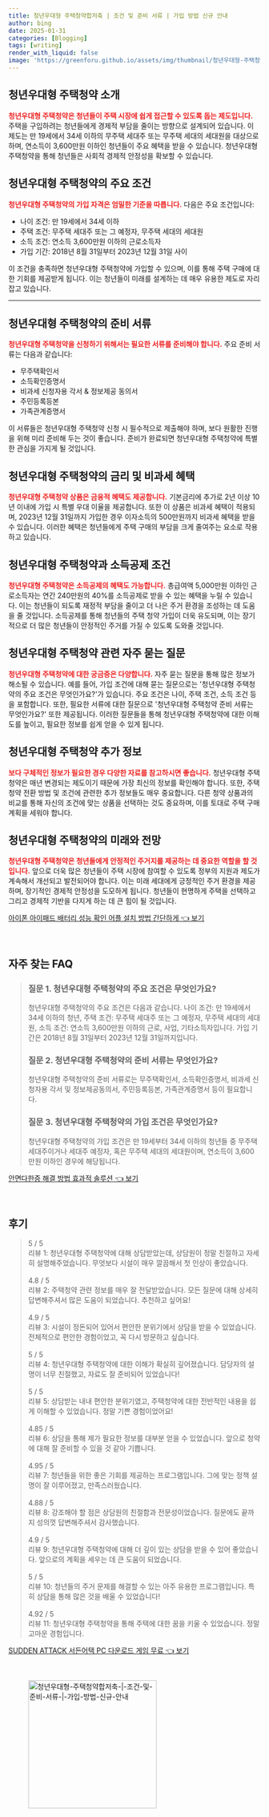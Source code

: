 ```yaml
---
title: 청년우대형 주택청약합저축 | 조건 및 준비 서류 | 가입 방법 신규 안내
author: bing
date: 2025-01-31
categories: [Blogging]
tags: [writing]
render_with_liquid: false
image: 'https://greenforu.github.io/assets/img/thumbnail/청년우대형-주택청약합저축-|-조건-및-준비-서류-|-가입-방법-신규-안내.webp'
---
```



<h2 id='청년우대형_주택청약_소개'>청년우대형 주택청약 소개</h2>

<p><b><span style="color: #ee2323;">청년우대형 주택청약은 청년들이 주택 시장에 쉽게 접근할 수 있도록 돕는 제도입니다.</span></b> 주택을 구입하려는 청년들에게 경제적 부담을 줄이는 방향으로 설계되어 있습니다. 이 제도는 만 19세에서 34세 이하의 무주택 세대주 또는 무주택 세대의 세대원을 대상으로 하며, 연소득이 3,600만원 이하인 청년들이 주요 혜택을 받을 수 있습니다. 청년우대형 주택청약을 통해 청년들은 사회적 경제적 안정성을 확보할 수 있습니다.</p>

<h2 id='청년우대형_주택청약_조건'>청년우대형 주택청약의 주요 조건</h2>

<p><b><span style="color: #ee2323;">청년우대형 주택청약의 가입 자격은 엄밀한 기준을 따릅니다.</span></b> 다음은 주요 조건입니다:</p>

<ul>
    <li>나이 조건: 만 19세에서 34세 이하</li>
    <li>주택 조건: 무주택 세대주 또는 그 예정자, 무주택 세대의 세대원</li>
    <li>소득 조건: 연소득 3,600만원 이하의 근로소득자</li>
    <li>가입 기간: 2018년 8월 31일부터 2023년 12월 31일 사이</li>
</ul>

<p>이 조건을 충족하면 청년우대형 주택청약에 가입할 수 있으며, 이를 통해 주택 구매에 대한 기회를 제공받게 됩니다. 이는 청년들이 미래를 설계하는 데 매우 유용한 제도로 자리잡고 있습니다.</p>

<hr />

<h2 id='청년우대형_주택청약_준비서류'>청년우대형 주택청약의 준비 서류</h2>

<p><b><span style="color: #ee2323;">청년우대형 주택청약을 신청하기 위해서는 필요한 서류를 준비해야 합니다.</span></b> 주요 준비 서류는 다음과 같습니다:</p>

<ul>
    <li>무주택확인서</li>
    <li>소득확인증명서</li>
    <li>비과세 신청자용 각서 & 정보제공 동의서</li>
    <li>주민등록등본</li>
    <li>가족관계증명서</li>
</ul>

<p>이 서류들은 청년우대형 주택청약 신청 시 필수적으로 제출해야 하며, 보다 원활한 진행을 위해 미리 준비해 두는 것이 좋습니다. 준비가 완료되면 청년우대형 주택청약에 특별한 관심을 가지게 될 것입니다.</p>

<h2 id='청년우대형_주택청약_금리_및_비과세_혜택'>청년우대형 주택청약의 금리 및 비과세 혜택</h2>

<p><b><span style="color: #ee2323;">청년우대형 주택청약 상품은 금융적 혜택도 제공합니다.</span></b> 기본금리에 추가로 2년 이상 10년 이내에 가입 시 특별 우대 이율을 제공합니다. 또한 이 상품은 비과세 혜택이 적용되며, 2023년 12월 31일까지 가입한 경우 이자소득의 500만원까지 비과세 혜택을 받을 수 있습니다. 이러한 혜택은 청년들에게 주택 구매의 부담을 크게 줄여주는 요소로 작용하고 있습니다.</p>

<h2 id='청년우대형_주택청약_소득공제'>청년우대형 주택청약과 소득공제 조건</h2>

<p><b><span style="color: #ee2323;">청년우대형 주택청약은 소득공제의 혜택도 가능합니다.</span></b> 총급여액 5,000만원 이하인 근로소득자는 연간 240만원의 40%를 소득공제로 받을 수 있는 혜택을 누릴 수 있습니다. 이는 청년들이 되도록 재정적 부담을 줄이고 더 나은 주거 환경을 조성하는 데 도움을 줄 것입니다. 소득공제를 통해 청년들의 주택 청약 가입이 더욱 유도되며, 이는 장기적으로 더 많은 청년들이 안정적인 주거를 가질 수 있도록 도와줄 것입니다.</p>

<h2 id='청년우대형_주택청약_자주_묻는_질문'>청년우대형 주택청약 관련 자주 묻는 질문</h2>

<p><b><span style="color: #ee2323;">청년우대형 주택청약에 대한 궁금증은 다양합니다.</span></b> 자주 묻는 질문을 통해 많은 정보가 해소될 수 있습니다. 예를 들어, 가입 조건에 대해 묻는 질문으로는 '청년우대형 주택청약의 주요 조건은 무엇인가요?'가 있습니다. 주요 조건은 나이, 주택 조건, 소득 조건 등을 포함합니다. 또한, 필요한 서류에 대한 질문으로 '청년우대형 주택청약 준비 서류는 무엇인가요?' 또한 제공됩니다. 이러한 질문들을 통해 청년우대형 주택청약에 대한 이해도를 높이고, 필요한 정보를 쉽게 얻을 수 있게 됩니다.</p>

<h2 id='청년우대형_주택청약_추가정보'>청년우대형 주택청약 추가 정보</h2>

<p><b><span style="color: #ee2323;">보다 구체적인 정보가 필요한 경우 다양한 자료를 참고하시면 좋습니다.</span></b> 청년우대형 주택청약은 매년 변경되는 제도이기 때문에 가장 최신의 정보를 확인해야 합니다. 또한, 주택청약 전환 방법 및 조건에 관련한 추가 정보들도 매우 중요합니다. 다른 청약 상품과의 비교를 통해 자신의 조건에 맞는 상품을 선택하는 것도 중요하며, 이를 토대로 주택 구매 계획을 세워야 합니다.</p>

<h2 id='청년우대형_주택청약의_미래'>청년우대형 주택청약의 미래와 전망</h2>

<p><b><span style="color: #ee2323;">청년우대형 주택청약은 청년들에게 안정적인 주거지를 제공하는 데 중요한 역할을 할 것입니다.</span></b> 앞으로 더욱 많은 청년들이 주택 시장에 참여할 수 있도록 정부의 지원과 제도가 계속해서 개선되고 발전되어야 합니다. 이는 미래 세대에게 긍정적인 주거 환경을 제공하며, 장기적인 경제적 안정성을 도모하게 됩니다. 청년들이 현명하게 주택을 선택하고 그리고 경제적 기반을 다지게 하는 데 큰 힘이 될 것입니다.</p>


<p><a class="click-button" title="아이폰 아이패드 배터리 성능 확인 어플 설치 방법 간단하게" href="https://greenforu.github.io/posts/%EC%95%84%EC%9D%B4%ED%8F%B0-%EC%95%84%EC%9D%B4%ED%8C%A8%EB%93%9C-%EB%B0%B0%ED%84%B0%EB%A6%AC-%EC%84%B1%EB%8A%A5-%ED%99%95%EC%9D%B8-%EC%96%B4%ED%94%8C-%EC%84%A4%EC%B9%98-%EB%B0%A9%EB%B2%95-%EA%B0%84%EB%8B%A8%ED%95%98%EA%B2%8C/" rel="dofollow">아이폰 아이패드 배터리 성능 확인 어플 설치 방법 간단하게 👈 보기</a></p><br>
<h2 id='자주_찾는_FAQ'>자주 찾는 FAQ</h2>
<div itemscope="" itemtype="https://schema.org/FAQPage"> 
<blockquote> 
<div itemscope="" itemprop="mainEntity" itemtype="https://schema.org/Question"> 
<h3 itemprop="name">질문 1. 청년우대형 주택청약의 주요 조건은 무엇인가요?</h3> 
<div itemscope="" itemprop="acceptedAnswer" itemtype="https://schema.org/Answer"> 
<span itemprop="text"> 
<p>청년우대형 주택청약의 주요 조건은 다음과 같습니다. 나이 조건: 만 19세에서 34세 이하의 청년, 주택 조건: 무주택 세대주 또는 그 예정자, 무주택 세대의 세대원, 소득 조건: 연소득 3,600만원 이하의 근로, 사업, 기타소득자입니다. 가입 기간은 2018년 8월 31일부터 2023년 12월 31일까지입니다.</p> 
</span> 
</div> 
</div> 

<div itemscope="" itemprop="mainEntity" itemtype="https://schema.org/Question"> 
<h3 itemprop="name">질문 2. 청년우대형 주택청약의 준비 서류는 무엇인가요?</h3> 
<div itemscope="" itemprop="acceptedAnswer" itemtype="https://schema.org/Answer"> 
<span itemprop="text"> 
<p>청년우대형 주택청약의 준비 서류로는 무주택확인서, 소득확인증명서, 비과세 신청자용 각서 및 정보제공동의서, 주민등록등본, 가족관계증명서 등이 필요합니다.</p> 
</span> 
</div> 
</div> 

<div itemscope="" itemprop="mainEntity" itemtype="https://schema.org/Question"> 
<h3 itemprop="name">질문 3. 청년우대형 주택청약의 가입 조건은 무엇인가요?</h3> 
<div itemscope="" itemprop="acceptedAnswer" itemtype="https://schema.org/Answer"> 
<span itemprop="text"> 
<p>청년우대형 주택청약의 가입 조건은 만 19세부터 34세 이하의 청년들 중 무주택 세대주이거나 세대주 예정자, 혹은 무주택 세대의 세대원이며, 연소득이 3,600만원 이하인 경우에 해당됩니다.</p> 
</span> 
</div> 
</div> 
</blockquote> 
</div>
<p><a class="click-button" title="안면다한증 해결 방법 효과적 솔루션" href="https://greenforu.github.io/posts/%EC%95%88%EB%A9%B4%EB%8B%A4%ED%95%9C%EC%A6%9D-%ED%95%B4%EA%B2%B0-%EB%B0%A9%EB%B2%95-%ED%9A%A8%EA%B3%BC%EC%A0%81-%EC%86%94%EB%A3%A8%EC%85%98/" rel="dofollow">안면다한증 해결 방법 효과적 솔루션 👈 보기</a></p><br>
<h2 id='후기'>후기</h2>
<div itemscope itemtype="https://schema.org/Product">
  <blockquote>
  <div itemprop="review" itemscope itemtype="https://schema.org/Review">
      <div itemprop="reviewRating" itemscope itemtype="https://schema.org/Rating"> <span itemprop="ratingValue">5</span> / <span itemprop="bestRating">5</span> </div>
      <span itemprop="reviewBody">리뷰 1: 청년우대형 주택청약에 대해 상담받았는데, 상담원이 정말 친절하고 자세히 설명해주었습니다. 무엇보다 시설이 매우 깔끔해서 첫 인상이 좋았습니다.</span>
  </div>
  <br>
  <div itemprop="review" itemscope itemtype="https://schema.org/Review">
      <div itemprop="reviewRating" itemscope itemtype="https://schema.org/Rating"> <span itemprop="ratingValue">4.8</span> / <span itemprop="bestRating">5</span> </div>
      <span itemprop="reviewBody">리뷰 2: 주택청약 관련 정보를 매우 잘 전달받았습니다. 모든 질문에 대해 상세히 답변해주셔서 많은 도움이 되었습니다. 추천하고 싶어요!</span>
  </div>
  <br>
  <div itemprop="review" itemscope itemtype="https://schema.org/Review">
      <div itemprop="reviewRating" itemscope itemtype="https://schema.org/Rating"> <span itemprop="ratingValue">4.9</span> / <span itemprop="bestRating">5</span> </div>
      <span itemprop="reviewBody">리뷰 3: 시설이 정돈되어 있어서 편안한 분위기에서 상담을 받을 수 있었습니다. 전체적으로 편안한 경험이었고, 꼭 다시 방문하고 싶습니다.</span>
  </div>
  <br>
  <div itemprop="review" itemscope itemtype="https://schema.org/Review">
      <div itemprop="reviewRating" itemscope itemtype="https://schema.org/Rating"> <span itemprop="ratingValue">5</span> / <span itemprop="bestRating">5</span> </div>
      <span itemprop="reviewBody">리뷰 4: 청년우대형 주택청약에 대한 이해가 확실히 깊어졌습니다. 담당자의 설명이 너무 친절했고, 자료도 잘 준비되어 있었습니다!</span>
  </div>
  <br>
  <div itemprop="review" itemscope itemtype="https://schema.org/Review">
      <div itemprop="reviewRating" itemscope itemtype="https://schema.org/Rating"> <span itemprop="ratingValue">5</span> / <span itemprop="bestRating">5</span> </div>
      <span itemprop="reviewBody">리뷰 5: 상담받는 내내 편안한 분위기였고, 주택청약에 대한 전반적인 내용을 쉽게 이해할 수 있었습니다. 정말 기쁜 경험이었어요!</span>
  </div>
  <br>
  <div itemprop="review" itemscope itemtype="https://schema.org/Review">
      <div itemprop="reviewRating" itemscope itemtype="https://schema.org/Rating"> <span itemprop="ratingValue">4.85</span> / <span itemprop="bestRating">5</span> </div>
      <span itemprop="reviewBody">리뷰 6: 상담을 통해 제가 필요한 정보를 대부분 얻을 수 있었습니다. 앞으로 청약에 대해 잘 준비할 수 있을 것 같아 기쁩니다.</span>
  </div>
  <br>
  <div itemprop="review" itemscope itemtype="https://schema.org/Review">
      <div itemprop="reviewRating" itemscope itemtype="https://schema.org/Rating"> <span itemprop="ratingValue">4.95</span> / <span itemprop="bestRating">5</span> </div>
      <span itemprop="reviewBody">리뷰 7: 청년들을 위한 좋은 기회를 제공하는 프로그램입니다. 그에 맞는 정책 설명이 잘 이루어졌고, 만족스러웠습니다.</span>
  </div>
  <br>
  <div itemprop="review" itemscope itemtype="https://schema.org/Review">
      <div itemprop="reviewRating" itemscope itemtype="https://schema.org/Rating"> <span itemprop="ratingValue">4.88</span> / <span itemprop="bestRating">5</span> </div>
      <span itemprop="reviewBody">리뷰 8: 강조해야 할 점은 상담원의 친절함과 전문성이었습니다. 질문에도 끝까지 성의껏 답변해주셔서 감사했습니다.</span>
  </div>
  <br>
  <div itemprop="review" itemscope itemtype="https://schema.org/Review">
      <div itemprop="reviewRating" itemscope itemtype="https://schema.org/Rating"> <span itemprop="ratingValue">4.9</span> / <span itemprop="bestRating">5</span> </div>
      <span itemprop="reviewBody">리뷰 9: 청년우대형 주택청약에 대해 더 깊이 있는 상담을 받을 수 있어 좋았습니다. 앞으로의 계획을 세우는 데 큰 도움이 되었습니다.</span>
  </div>
  <br>
  <div itemprop="review" itemscope itemtype="https://schema.org/Review">
      <div itemprop="reviewRating" itemscope itemtype="https://schema.org/Rating"> <span itemprop="ratingValue">5</span> / <span itemprop="bestRating">5</span> </div>
      <span itemprop="reviewBody">리뷰 10: 청년들의 주거 문제를 해결할 수 있는 아주 유용한 프로그램입니다. 특히 상담을 통해 많은 것을 배울 수 있었습니다!</span>
  </div>
  <br>
  <div itemprop="review" itemscope itemtype="https://schema.org/Review">
      <div itemprop="reviewRating" itemscope itemtype="https://schema.org/Rating"> <span itemprop="ratingValue">4.92</span> / <span itemprop="bestRating">5</span> </div>
      <span itemprop="reviewBody">리뷰 11: 청년우대형 주택청약을 통해 주택에 대한 꿈을 키울 수 있었습니다. 정말 고마운 경험입니다.</span>
  </div>
  </blockquote>
</div>
<p><a class="click-button" title="SUDDEN ATTACK 서든어택 PC 다운로드 게임 무료" href="https://greenforu.github.io/posts/SUDDEN-ATTACK-%EC%84%9C%EB%93%A0%EC%96%B4%ED%83%9D-PC-%EB%8B%A4%EC%9A%B4%EB%A1%9C%EB%93%9C-%EA%B2%8C%EC%9E%84-%EB%AC%B4%EB%A3%8C/" rel="dofollow">SUDDEN ATTACK 서든어택 PC 다운로드 게임 무료 👈 보기</a></p><br>
<figure class="image"><img src="https://greenforu.github.io/assets/img/thumbnail/청년우대형-주택청약합저축-|-조건-및-준비-서류-|-가입-방법-신규-안내.webp" alt="청년우대형-주택청약합저축-|-조건-및-준비-서류-|-가입-방법-신규-안내" width="256" height="256"></figure>